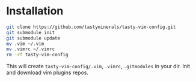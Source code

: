 # Installation

```bash
git clone https://github.com/tastyminerals/tasty-vim-config.git
git submodule init
git submodule update
mv .vim ~/.vim
mv .vimrc ~/.vimrc
rm -rf tasty-vim-config
```

This will create `tasty-vim-config/.vim`, `.vimrc`, `.gitmodules` in your dir.
Init and download vim plugins repos.


